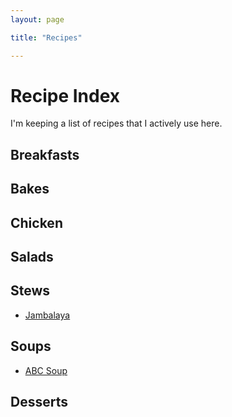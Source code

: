 ```yaml
---
layout: page

title: "Recipes"

---
```


# Recipe Index

I'm keeping a list of recipes that I actively use here.

## Breakfasts

## Bakes

## Chicken

## Salads

## Stews

* [Jambalaya](/Jambalaya)

## Soups

* [ABC Soup](/ABC-Soup)

## Desserts




